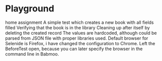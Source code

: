 # Playground
home assignment
A simple test which creates a new book with all fields filled
Verifying that the book is in the library
Cleaning up after itself by deleting the created record
The values are hardcoded, although could be parsed from JSON file with proper libraries used.
Default browser for Selenide is Firefox, i have changed the configuration to Chrome. Left the BeforeTest open, because you can later specify the browser in the command line in Babmoo.
